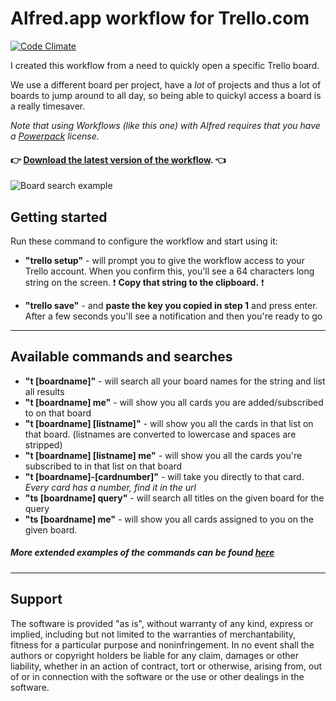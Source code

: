 
# Alfred.app workflow for Trello.com
[![Code Climate](https://codeclimate.com/github/janhenckens/alfredapp-trello/badges/gpa.svg)](https://codeclimate.com/github/janhenckens/alfredapp-trello)

I created this workflow from a need to quickly open a specific Trello board.

We use a different board per project, have a *lot* of projects and thus a lot of boards to jump around to all day, so being able to quickyl access a board is a really timesaver.

*Note that using Workflows (like this one) with Alfred requires that you have a [Powerpack](http://www.alfredapp.com/powerpack/) license.*

#### :point_right: [Download the latest version of the workflow](https://github.com/janhenckens/alfredapp-trello/releases/download/v1.3.0/Trello.for.Alfred.alfredworkflow). :point_left:

![Board search example](https://raw.githubusercontent.com/janhenckens/alfredapp-trello/gh-pages/assets/alfred_trello_example.png)

## Getting started

Run these command to configure the workflow and start using it:

- **"trello setup"** - will prompt you to give the workflow access to your Trello account. When you confirm this, you'll see a 64 characters long string on the screen. :exclamation: **Copy that string to the clipboard.** :exclamation:

- **"trello save"** - and **paste the key you copied in step 1** and press enter. After a few seconds you'll see a notification and then you're ready to go

---

## Available commands and searches
- **"t [boardname]"** - will search all your board names for the string and list all results
- **"t [boardname] me"** - will show you all cards you are added/subscribed to on that board
- **"t [boardname] [listname]"** - will show you all the cards in that list on that board. (listnames are converted to lowercase and spaces are stripped)
- **"t [boardname] [listname] me"** - will show you all the cards you're subscribed to in that list on that board
- **"t [boardname]-[cardnumber]"** - will take you directly to that card. *Every card has a number, find it in the url*
- **"ts [boardname] query"** - will search all titles on the given board for the query
- **"ts [boardname] me"** - will show you all cards assigned to you on the given board.

##### More extended examples of the commands can be found [here](https://github.com/janhenckens/alfredapp-trello/wiki/available-commands)

---
## Support

The software is provided "as is", without warranty of any kind, express or implied, including but not limited to the warranties of merchantability, fitness for a particular purpose and noninfringement. In no event shall the authors or copyright holders be liable for any claim, damages or other liability, whether in an action of contract, tort or otherwise, arising from, out of or in connection with the software or the use or other dealings in the software.
